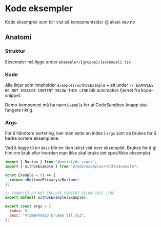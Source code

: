 # Kode eksempler

Kode eksempler som blir vist på komponentsider @ aksel.nav.no

## Anatomi

### Struktur

Eksempler må ligge under `eksempler/[gruppe]/[eksempel].tsx`

### Kode

Alle linjer som inneholder `examples/withDsExample` + alt under `// EXAMPLES DO NOT INCLUDE CONTENT BELOW THIS LINE` blir automatisk fjernet fra kode-snippet.

Demo-komponent må ha navn `Example` for at CodeSandbox-knapp skal fungere riktig.

### Args

For å håndtere sortering, kan man sette en index i `args` som da brukes for å bedre sortere eksemplene.

Ved å legge til en `desc` blir en liten tekst vist over eksemplet. Brukes for å gi hint om bruk eller hvordan man ikke skal bruke det spesifikke eksemplet.

```jsx
import { Button } from "@navikt/ds-react";
import { withDsExample } from "@/web/examples/withDsExample";

const Example = () => {
  return <Button>Primary</Button>;
};

// EXAMPLES DO NOT INCLUDE CONTENT BELOW THIS LINE
export default withDsExample(Example);

export const args = {
  index: 0,
  desc: "Primærknapp brukes til xyz",
};
```
